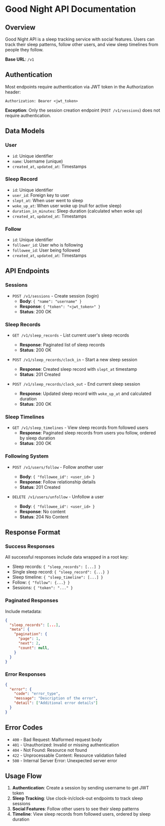 # Good Night API Documentation

## Overview

Good Night API is a sleep tracking service with social features. Users can track their sleep patterns, follow other users, and view sleep timelines from people they follow.

**Base URL**: `/v1`

## Authentication

Most endpoints require authentication via JWT token in the Authorization header:

```
Authorization: Bearer <jwt_token>
```

**Exception**: Only the session creation endpoint (`POST /v1/sessions`) does not require authentication.

## Data Models

### User
- `id`: Unique identifier
- `name`: Username (unique)
- `created_at`, `updated_at`: Timestamps

### Sleep Record
- `id`: Unique identifier
- `user_id`: Foreign key to user
- `slept_at`: When user went to sleep
- `woke_up_at`: When user woke up (null for active sleep)
- `duration_in_minutes`: Sleep duration (calculated when woke up)
- `created_at`, `updated_at`: Timestamps

### Follow
- `id`: Unique identifier
- `follower_id`: User who is following
- `followee_id`: User being followed
- `created_at`, `updated_at`: Timestamps

## API Endpoints

### Sessions
- `POST /v1/sessions` - Create session (login)
  - **Body**: `{ "name": "username" }`
  - **Response**: `{ "token": "<jwt_token>" }`
  - **Status**: 200 OK

### Sleep Records
- `GET /v1/sleep_records` - List current user's sleep records
  - **Response**: Paginated list of sleep records
  - **Status**: 200 OK

- `POST /v1/sleep_records/clock_in` - Start a new sleep session
  - **Response**: Created sleep record with `slept_at` timestamp
  - **Status**: 201 Created

- `POST /v1/sleep_records/clock_out` - End current sleep session
  - **Response**: Updated sleep record with `woke_up_at` and calculated duration
  - **Status**: 200 OK

### Sleep Timelines
- `GET /v1/sleep_timelines` - View sleep records from followed users
  - **Response**: Paginated sleep records from users you follow, ordered by sleep duration
  - **Status**: 200 OK

### Following System
- `POST /v1/users/follow` - Follow another user
  - **Body**: `{ "followee_id": <user_id> }`
  - **Response**: Follow relationship details
  - **Status**: 201 Created

- `DELETE /v1/users/unfollow` - Unfollow a user
  - **Body**: `{ "followee_id": <user_id> }`
  - **Response**: No content
  - **Status**: 204 No Content

## Response Format

### Success Responses
All successful responses include data wrapped in a root key:
- Sleep records: `{ "sleep_records": [...] }`
- Single sleep record: `{ "sleep_record": {...} }`
- Sleep timeline: `{ "sleep_timeline": [...] }`
- Follow: `{ "follow": {...} }`
- Sessions: `{ "token": "..." }`

### Paginated Responses
Include metadata:
```json
{
  "sleep_records": [...],
  "meta": {
    "pagination": {
      "page": 1,
      "next": 2,
      "count": null,
    }
  }
}
```

### Error Responses
```json
{
  "error": {
    "code": "error_type",
    "message": "Description of the error",
    "detail": ["Additional error details"]
  }
}
```

## Error Codes

- `400` - Bad Request: Malformed request body
- `401` - Unauthorized: Invalid or missing authentication
- `404` - Not Found: Resource not found
- `422` - Unprocessable Content: Resource validation failed
- `500` - Internal Server Error: Unexpected server error

## Usage Flow

1. **Authentication**: Create a session by sending username to get JWT token
2. **Sleep Tracking**: Use clock-in/clock-out endpoints to track sleep sessions
3. **Social Features**: Follow other users to see their sleep patterns
4. **Timeline**: View sleep records from followed users, ordered by sleep duration
